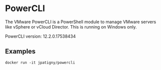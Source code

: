 # PowerCLI

The VMware PowerCLI is a PowerShell module to manage VMware servers like vSphere or vCloud Director.
This is running on Windows only.

PowerCLI version: 12.2.0.17538434

## Examples

```
docker run -it jpatigny/powercli
```